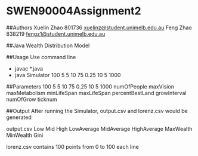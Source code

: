 # SWEN90004Assignment2

##Authors
Xuelin Zhao 801736 xuelinz@student.unimelb.edu.au
Feng Zhao 838219 fengz1@student.unimelb.edu.au

##Java Wealth Distribution Model

##Usage
Use command line
- javac *.java
- java Simulator 100 5 5 10 75 0.25 10 5 1000

##Parameters
100			5		  5 			10			75			0.25			10			 5		   1000
numOfPeople maxVision maxMetabolism minLifeSpan maxLifeSpan percentBestLand growInterval numOfGrow ticknum

##Output
After running the Simulator, output.csv and lorenz.csv would be generated

output.csv
Low	Mid	High LowAverage	MidAverage HighAverage MaxWealth MinWealth Gini

lorenz.csv contains 100 points from 0 to 100 each line
